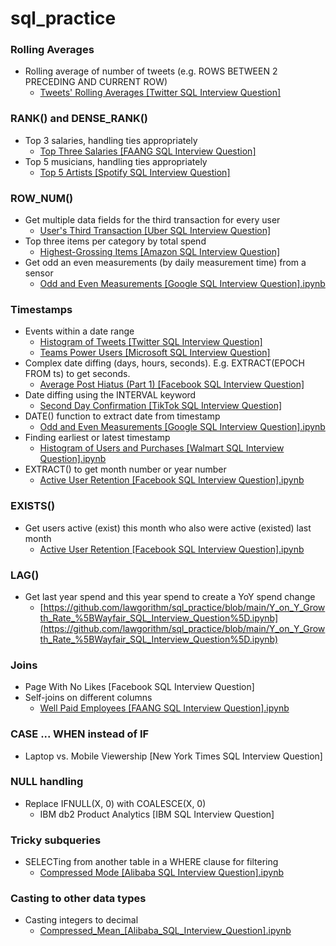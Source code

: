 # sql_practice

### Rolling Averages
* Rolling average of number of tweets (e.g. ROWS BETWEEN 2 PRECEDING AND CURRENT ROW)
  * [Tweets' Rolling Averages [Twitter SQL Interview Question]](https://github.com/lawgorithm/sql_practice/blob/main/Tweets'_Rolling_Averages_%5BTwitter_SQL_Interview_Question%5D.ipynb)
 
### RANK() and DENSE_RANK()
* Top 3 salaries, handling ties appropriately
  * [Top Three Salaries [FAANG SQL Interview Question]](https://github.com/lawgorithm/sql_practice/blob/main/Top_Three_Salaries_%5BFAANG_SQL_Interview_Question%5D.ipynb)
* Top 5 musicians, handling ties appropriately
  * [Top 5 Artists [Spotify SQL Interview Question]](https://colab.research.google.com/github/lawgorithm/sql_practice/blob/main/Top_5_Artists_%5BSpotify_SQL_Interview_Question%5D.ipynb)

### ROW_NUM()
* Get multiple data fields for the third transaction for every user
  * [User's Third Transaction [Uber SQL Interview Question]](https://github.com/lawgorithm/sql_practice/blob/main/User's_Third_Transaction_%5BUber_SQL_Interview_Question%5D.ipynb)
* Top three items per category by total spend
  * [Highest-Grossing Items [Amazon SQL Interview Question]](https://github.com/lawgorithm/sql_practice/blob/main/Highest_Grossing_Items_%5BAmazon_SQL_Interview_Question%5D.ipynb)
* Get odd an even measurements (by daily measurement time) from a sensor
  * [Odd and Even Measurements [Google SQL Interview Question].ipynb](https://github.com/lawgorithm/sql_practice/blob/main/Odd_and_Even_Measurements_%5BGoogle_SQL_Interview_Question%5D.ipynb)

### Timestamps
* Events within a date range
  * [Histogram of Tweets [Twitter SQL Interview Question]](https://github.com/lawgorithm/sql_practice/blob/main/Histogram_of_Tweets_%5BTwitter_SQL_Interview_Question%5D.ipynb)
  * [Teams Power Users [Microsoft SQL Interview Question]](https://github.com/lawgorithm/sql_practice/blob/main/Teams_Power_Users_%5BMicrosoft_SQL_Interview_Question%5D.ipynb)
* Complex date diffing (days, hours, seconds). E.g. EXTRACT(EPOCH FROM ts) to get seconds.
  * [Average Post Hiatus (Part 1) [Facebook SQL Interview Question]](https://github.com/lawgorithm/sql_practice/blob/main/Average_Post_Hiatus_(Part_1)_%5BFacebook_SQL_Interview_Question%5D.ipynb)
* Date diffing using the INTERVAL keyword
  * [Second Day Confirmation [TikTok SQL Interview Question]](https://github.com/lawgorithm/sql_practice/blob/main/Second_Day_Confirmation_%5BTikTok_SQL_Interview_Question%5D.ipynb)
* DATE() function to extract date from timestamp
  * [Odd and Even Measurements [Google SQL Interview Question].ipynb](https://github.com/lawgorithm/sql_practice/blob/main/Odd_and_Even_Measurements_%5BGoogle_SQL_Interview_Question%5D.ipynb)
* Finding earliest or latest timestamp
  * [Histogram of Users and Purchases [Walmart SQL Interview Question].ipynb](https://github.com/lawgorithm/sql_practice/blob/main/Histogram_of_Users_and_Purchases_%5BWalmart_SQL_Interview_Question%5D.ipynb)
* EXTRACT() to get month number or year number
  * [Active User Retention [Facebook SQL Interview Question].ipynb](https://github.com/lawgorithm/sql_practice/blob/main/Active_User_Retention_%5BFacebook_SQL_Interview_Question%5D.ipynb)
 
### EXISTS()
* Get users active (exist) this month who also were active (existed) last month
  * [Active User Retention [Facebook SQL Interview Question].ipynb](https://github.com/lawgorithm/sql_practice/blob/main/Active_User_Retention_%5BFacebook_SQL_Interview_Question%5D.ipynb)
 
### LAG()
* Get last year spend and this year spend to create a YoY spend change
  * [https://github.com/lawgorithm/sql_practice/blob/main/Y_on_Y_Growth_Rate_%5BWayfair_SQL_Interview_Question%5D.ipynb](https://github.com/lawgorithm/sql_practice/blob/main/Y_on_Y_Growth_Rate_%5BWayfair_SQL_Interview_Question%5D.ipynb)

### Joins
* Page With No Likes [Facebook SQL Interview Question]
* Self-joins on different columns
  * [Well Paid Employees [FAANG SQL Interview Question].ipynb](https://github.com/lawgorithm/sql_practice/blob/main/Well_Paid_Employees_%5BFAANG_SQL_Interview_Question%5D.ipynb)

### CASE ... WHEN instead of IF
* Laptop vs. Mobile Viewership [New York Times SQL Interview Question]

### NULL handling
* Replace IFNULL(X, 0) with COALESCE(X, 0)
  * IBM db2 Product Analytics [IBM SQL Interview Question]
 
### Tricky subqueries 
* SELECTing from another table in a WHERE clause for filtering
  * [Compressed Mode [Alibaba SQL Interview Question].ipynb](https://github.com/lawgorithm/sql_practice/blob/main/Compressed_Mode_%5BAlibaba_SQL_Interview_Question%5D.ipynb)

### Casting to other data types
* Casting integers to decimal
  * [Compressed_Mean_[Alibaba_SQL_Interview_Question].ipynb](https://github.com/lawgorithm/sql_practice/blob/main/Compressed_Mean_%5BAlibaba_SQL_Interview_Question%5D.ipynb)

